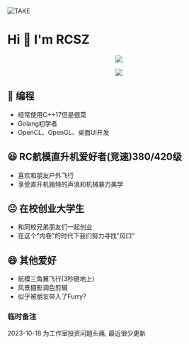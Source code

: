 ![TAKE](assets/RCSZ-HELIRC.png)
# Hi 👋 I'm RCSZ

<p align="center">
  <img src="https://github-readme-stats.vercel.app/api/top-langs/?username=RCSZC&theme=radical&layout=compact"/>
</p>
<p align="center">
  <img src="https://github-readme-stats.vercel.app/api?username=RCSZC&show_icons=true&theme=radical"/>
</p>

## 🐠 编程
- 经常使用C++17但是很菜
- Golang初学者
- OpenCL、OpenGL、桌面UI开发
  
## 😆 RC航模直升机爱好者(竞速)380/420级
- 喜欢和朋友户外飞行
- 享受直升机独特的声浪和机械暴力美学

## 😐 在校创业大学生
- 和同校兄弟朋友们一起创业
- 在这个"内卷"的时代下我们努力寻找"风口"

## 😄 其他爱好
- 航模三角翼飞行(3秒砸地上)
- 风景摄影调色剪辑
- 似乎被朋友带入了Furry?

### 临时备注
2023-10-18 为工作室投资问题头痛, 最近很少更新
